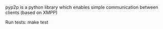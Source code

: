 pyp2p is a python library which enables simple communication between clients (based on XMPP)

Run tests: make test


